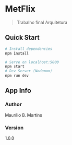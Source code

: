 # MetFlix

> Trabalho final Arquitetura

## Quick Start

``` bash
# Install dependencies
npm install

# Serve on localhost:5000
npm start
# Dev Server (Nodemon)
npm run dev
```

## App Info

### Author

Maurílio B. Martins

### Version

1.0.0

